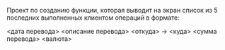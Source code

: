 Проект по созданию функции, которая выводит 
на экран список из 5 последних выполненных 
клиентом операций в формате:

<дата перевода> <описание перевода>
<откуда> -> <куда>
<сумма перевода> <валюта>
